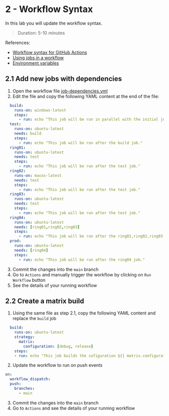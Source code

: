 # 2 - Workflow Syntax
In this lab you will update the workflow syntax.
> Duration: 5-10 minutes

References: 
- [Workflow syntax for GitHub Actions](https://docs.github.com/en/actions/using-workflows/workflow-syntax-for-github-actions)
- [Using jobs in a workflow](https://docs.github.com/en/actions/using-jobs/using-jobs-in-a-workflow)
- [Environment variables](https://docs.github.com/en/actions/learn-github-actions/environment-variables)

## 2.1 Add new jobs with dependencies

1. Open the workflow file [job-dependencies.yml](/.github/workflows/job-dependencies.yml)
2. Edit the file and copy the following YAML content at the end of the file:
```YAML
  build:
    runs-on: windows-latest
    steps:
      - run: echo "This job will be run in parallel with the initial job."
  test:
    runs-on: ubuntu-latest
    needs: build
    steps:
      - run: echo "This job will be run after the build job."
  ring01:
    runs-on: ubuntu-latest
    needs: test
    steps:
      - run: echo "This job will be run after the test job."
  ring02:
    runs-on: macos-latest
    needs: test
    steps:
      - run: echo "This job will be run after the test job."
  ring03:
    runs-on: ubuntu-latest
    needs: test
    steps:
      - run: echo "This job will be run after the test job."
  ring04:
    runs-on: ubuntu-latest
    needs: [ring01,ring02,ring03]
    steps:
      - run: echo "This job will be run after the ring01,ring02,ring03 jobs."
  prod:
    runs-on: ubuntu-latest
    needs: [ring04]
    steps:
      - run: echo "This job will be run after the ring04 job."
```
3. Commit the changes into the `main` branch
4. Go to `Actions` and manually trigger the workflow by clicking on `Run Workflow` button
5. See the details of your running workflow

## 2.2 Create a matrix build

1. Using the same file as step 2.1, copy the following YAML content and replace the `build` job
```YAML
  build:
    runs-on: ubuntu-latest  
    strategy:
      matrix:
        configuration: [debug, release]
    steps:
    - run: echo "This job builds the cofiguration ${{ matrix.configuration }}."
```
2. Update the workflow to run on push events
```YAML
on:
  workflow_dispatch:
  push:
    branches:
      - main
```
3. Commit the changes into the `main` branch
4. Go to `Actions` and see the details of your running workflow
